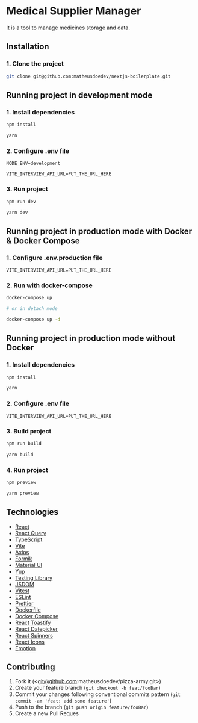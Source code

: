 # Medical Supplier Manager

It is a tool to manage medicines storage and data.

## Installation

### 1. Clone the project

```sh
git clone git@github.com:matheusdoedev/nextjs-boilerplate.git
```

## Running project in development mode

### 1. Install dependencies

```sh
npm install

yarn
```

### 2. Configure .env file

```env
NODE_ENV=development

VITE_INTERVIEW_API_URL=PUT_THE_URL_HERE
```

### 3. Run project

```sh
npm run dev

yarn dev
```

## Running project in production mode with Docker & Docker Compose

### 1. Configure .env.production file

```env
VITE_INTERVIEW_API_URL=PUT_THE_URL_HERE
```

### 2. Run with docker-compose

```sh
docker-compose up

# or in detach mode

docker-compose up -d
```

## Running project in production mode without Docker

### 1. Install dependencies

```sh
npm install

yarn
```

### 2. Configure .env file

```env
VITE_INTERVIEW_API_URL=PUT_THE_URL_HERE
```

### 3. Build project

```sh
npm run build

yarn build
```

### 4. Run project

```sh
npm preview

yarn preview
```

## Technologies

- [React](https://react.dev/)
- [React Query](https://tanstack.com/query/v3/)
- [TypeScript](https://www.typescriptlang.org/)
- [Vite](https://vitejs.dev/)
- [Axios](https://axios-http.com/)
- [Formik](https://formik.org/)
- [Material UI](https://mui.com/material-ui/)
- [Yup](https://github.com/jquense/yup)
- [Testing Library](https://testing-library.com/)
- [JSDOM](https://github.com/jsdom/jsdom)
- [Vitest](https://vitest.dev/)
- [ESLint](https://eslint.org/)
- [Prettier](https://prettier.io/)
- [Dockerfile](https://docs.docker.com/engine/reference/builder/)
- [Docker Compose](https://docs.docker.com/compose/)
- [React Toastify](https://fkhadra.github.io/react-toastify/introduction)
- [React Datepicker](https://reactdatepicker.com/)
- [React Spinners](https://www.npmjs.com/package/react-spinners)
- [React Icons](https://react-icons.github.io/react-icons/)
- [Emotion](https://emotion.sh/docs/introduction)

## Contributing

1. Fork it (<git@github.com:matheusdoedev/pizza-army.git>)
2. Create your feature branch (`git checkout -b feat/fooBar`)
3. Commit your changes following conventional commits pattern (`git commit -am 'feat: add some feature'`)
4. Push to the branch (`git push origin feature/fooBar`)
5. Create a new Pull Reques
